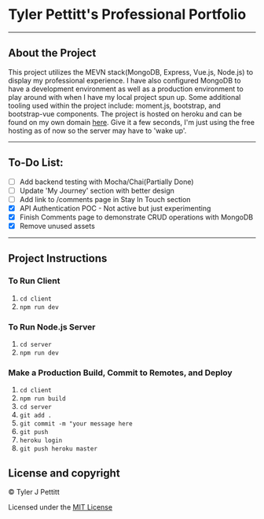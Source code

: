 # Tyler Pettitt's Professional Portfolio
----
## About the Project
This project utilizes the MEVN stack(MongoDB, Express, Vue.js, Node.js) to display my professional experience.
I have also configured MongoDB to have a development environment as well as a production environment to play around with when I have my local project spun up.
Some additional tooling used within the project include: moment.js, bootstrap, and bootstrap-vue components.
The project is hosted on heroku and can be found on my own domain [here](http://www.tylerpettitt.me "Pettitt Portfolio"). Give it a few seconds, I'm just using the free hosting as of now so the server may have to 'wake up'.

----
## To-Do List: 
  - [ ] Add backend testing with Mocha/Chai(Partially Done)
  - [ ] Update 'My Journey' section with better design
  - [ ] Add link to /comments page in Stay In Touch section
  - [X] API Authentication POC - Not active but just experimenting
  - [X] Finish Comments page to demonstrate CRUD operations with MongoDB
  - [X] Remove unused assets
----
## Project Instructions
### To Run Client
1. `cd client`
2. `npm run dev`
### To Run Node.js Server
1. `cd server`
2. `npm run dev`
### Make a Production Build, Commit to Remotes, and Deploy
1. `cd client`
2. `npm run build`
3. `cd server`
4. `git add .`
5. `git commit -m "your message here`
6. `git push`
7. `heroku login`
8. `git push heroku master`

## License and copyright

© Tyler J Pettitt

Licensed under the [MIT License](LICENSE)
